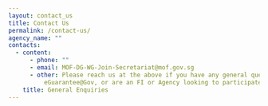```yaml
---
layout: contact_us
title: Contact Us
permalink: /contact-us/
agency_name: ""
contacts:
  - content:
      - phone: ""
      - email: MOF-DG-WG-Join-Secretariat@mof.gov.sg
      - other: Please reach us at the above if you have any general queries on
          eGuarantee@Gov, or are an FI or Agency looking to participate.
    title: General Enquiries
---
```

